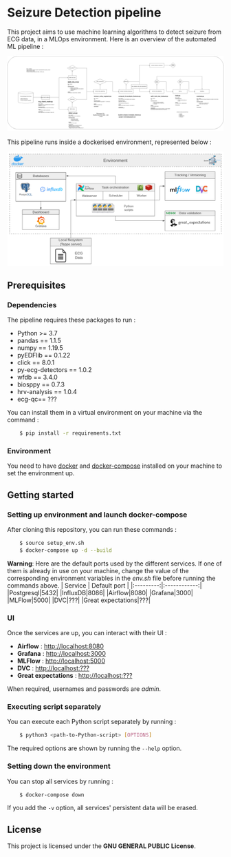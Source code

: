 # Seizure Detection pipeline

This project aims to use machine learning algorithms to detect seizure from ECG data, in a MLOps environment.
Here is an overview of the automated ML pipeline :

![Automated pipeline](files/pipeline.png)

This pipeline runs inside a dockerised environment, represented below :

![Architecture](files/architecture.png)

## Prerequisites

### Dependencies

The pipeline requires these packages to run :
* Python >= 3.7
* pandas == 1.1.5
* numpy == 1.19.5
* pyEDFlib == 0.1.22
* click == 8.0.1
* py-ecg-detectors == 1.0.2
* wfdb == 3.4.0
* biosppy == 0.7.3
* hrv-analysis == 1.0.4
* ecg-qc== ???

You can install them in a virtual environment on your machine via the command : 
```sh
    $ pip install -r requirements.txt
```

### Environment
You need to have [docker](https://docs.docker.com/get-docker/) and [docker-compose](https://docs.docker.com/compose/install/) installed on your machine to set the environment up.

## Getting started

### Setting up environment and launch docker-compose
After cloning this repository, you can run these commands :

```sh
    $ source setup_env.sh
    $ docker-compose up -d --build
```
**Warning**: Here are the default ports used by the different services. If one of them is already in use on your machine, change the value of the corresponding environment variables in the *env.sh* file before running the commands above.
| Service   | Default port |
|:---------:|:------------:|
|Postgresql|5432|
|InfluxDB|8086|
|Airflow|8080|
|Grafana|3000|
|MLFlow|5000|
|DVC|???|
|Great expectations|???|



### UI
Once the services are up, you can interact with their UI :
* **Airflow** : [http://localhost:8080](http://localhost:8080)
* **Grafana** : [http://localhost:3000](http://localhost:3000)
* **MLFlow** : [http://localhost:5000](http://localhost:5000)
* **DVC** : [http://localhost:???](http://localhost:???)
* **Great expectations** : [http://localhost:???](http://localhost:???)

When required, usernames and passwords are *admin*. 

### Executing script separately 
You can execute each Python script separately by running :
```sh
    $ python3 <path-to-Python-script> [OPTIONS]
```
The required options are shown by running the `--help` option.

### Setting down the environment
You can stop all services by running : 
```sh
    $ docker-compose down 
```
If you add the `-v` option, all services' persistent data will be erased.

## License
This project is licensed under the **GNU GENERAL PUBLIC License**.
